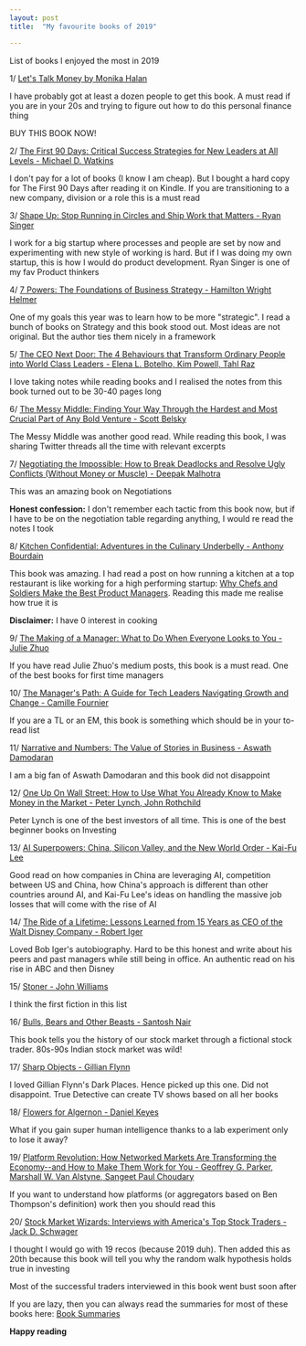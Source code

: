 ```yaml
---
layout: post
title:  "My favourite books of 2019"

---
```


List of books I enjoyed the most in 2019

1/ [Let's Talk Money by Monika Halan](https://goodreads.com/book/show/40499078-let-s-talk-money)

I have probably got at least a dozen people to get this book. A must read if you are in your 20s and trying to figure out how to do this personal finance thing

BUY THIS BOOK NOW!

2/ [The First 90 Days: Critical Success Strategies for New Leaders at All Levels - Michael D. Watkins](https://goodreads.com/book/show/15824358-the-first-90-days)

I don't pay for a lot of books (I know I am cheap). But I bought a hard copy for The First 90 Days after reading it on Kindle. If you are transitioning to a new company, division or a role this is a must read

3/ [Shape Up: Stop Running in Circles and Ship Work that Matters - Ryan Singer](https://goodreads.com/book/show/46823986-shape-up)

I work for a big startup where processes and people are set by now and experimenting with new style of working is hard. But if I was doing my own startup, this is how I would do product development. Ryan Singer is one of my fav Product thinkers

4/ [7 Powers: The Foundations of Business Strategy - Hamilton Wright Helmer](https://goodreads.com/book/show/32816087-7-powers)

One of my goals this year was to learn how to be more "strategic". I read a bunch of books on Strategy and this book stood out. Most ideas are not original. But the author ties them nicely in a framework

5/ [The CEO Next Door: The 4 Behaviours that Transform Ordinary People into World Class Leaders - Elena L. Botelho, Kim Powell, Tahl Raz ](https://www.goodreads.com/en/book/show/38900091)

I love taking notes while reading books and I realised the notes from this book turned out to be 30-40 pages long

6/ [The Messy Middle: Finding Your Way Through the Hardest and Most Crucial Part of Any Bold Venture - Scott Belsky](https://goodreads.com/book/show/40179007-the-messy-middle)

The Messy Middle was another good read. While reading this book, I was sharing Twitter threads all the time with relevant excerpts

7/ [Negotiating the Impossible: How to Break Deadlocks and Resolve Ugly Conflicts (Without Money or Muscle) - Deepak Malhotra](https://goodreads.com/book/show/27037559-negotiating-the-impossible)

This was an amazing book on Negotiations

**Honest confession:** I don't remember each tactic from this book now, but if I have to be on the negotiation table regarding anything, I would re read the notes I took

8/ [Kitchen Confidential: Adventures in the Culinary Underbelly - Anthony Bourdain](https://goodreads.com/book/show/33313.Kitchen_Confidential)

This book was amazing. I had read a post on how running a kitchen at a top restaurant is like working for a high performing startup: [Why Chefs and Soldiers Make the Best Product Managers](https://firstround.com/review/why-soldiers-and-chefs-make-the-best-product-managers/). Reading this made me realise how true it is

**Disclaimer:** I have 0 interest in cooking

9/ [The Making of a Manager: What to Do When Everyone Looks to You - Julie Zhuo](https://goodreads.com/book/show/38821039-the-making-of-a-manager)

If you have read Julie Zhuo's medium posts, this book is a must read. One of the best books for first time managers

10/ [The Manager's Path: A Guide for Tech Leaders Navigating Growth and Change - Camille Fournier](https://www.goodreads.com/book/show/33369254-the-manager-s-path)

If you are a TL or an EM, this book is something which should be in your to-read list

11/ [Narrative and Numbers: The Value of Stories in Business - Aswath Damodaran](https://goodreads.com/book/show/30151811-narrative-and-numbers)

I am a big fan of Aswath Damodaran and this book did not disappoint

12/ [One Up On Wall Street: How to Use What You Already Know to Make Money in the Market - Peter Lynch, John Rothchild](https://goodreads.com/book/show/762462.One_Up_On_Wall_Street)

Peter Lynch is one of the best investors of all time. This is one of the best beginner books on Investing

13/ [AI Superpowers: China, Silicon Valley, and the New World Order - Kai-Fu Lee](https://goodreads.com/book/show/38242135-ai-superpowers)

Good read on how companies in China are leveraging AI, competition between US and China, how China's approach is different than other countries around AI, and Kai-Fu Lee's ideas on handling the massive job losses that will come with the rise of AI

14/ [The Ride of a Lifetime: Lessons Learned from 15 Years as CEO of the Walt Disney Company - Robert Iger](https://goodreads.com/book/show/44525305-the-ride-of-a-lifetime)

Loved Bob Iger's autobiography. Hard to be this honest and write about his peers and past managers while still being in office. An authentic read on his rise in ABC and then Disney

15/ [Stoner - John Williams](https://goodreads.com/book/show/166997.Stoner)

I think the first fiction in this list

16/ [Bulls, Bears and Other Beasts - Santosh Nair](https://goodreads.com/book/show/32716919-bulls-bears-and-other-beasts)

This book tells you the history of our stock market through a fictional stock trader. 80s-90s Indian stock market was wild!

17/ [Sharp Objects - Gillian Flynn](https://goodreads.com/book/show/18045891-sharp-objects)

I loved Gillian Flynn's Dark Places. Hence picked up this one. Did not disappoint. True Detective can create TV shows based on all her books

18/ [Flowers for Algernon - Daniel Keyes](https://goodreads.com/book/show/36576608-flowers-for-algernon)

What if you gain super human intelligence thanks to a lab experiment only to lose it away?

19/ [Platform Revolution: How Networked Markets Are Transforming the Economy--and How to Make Them Work for You - Geoffrey G. Parker, Marshall W. Van Alstyne, Sangeet Paul Choudary](https://goodreads.com/book/show/25622861-platform-revolution)

If you want to understand how platforms (or aggregators based on Ben Thompson's definition) work then you should read this

20/ [Stock Market Wizards: Interviews with America's Top Stock Traders - Jack D. Schwager](https://goodreads.com/book/show/164131.Stock_Market_Wizards)

I thought I would go with 19 recos (because 2019 duh). Then added this as 20th because this book will tell you why the random walk hypothesis holds true in investing

Most of the successful traders interviewed in this book went bust soon after

If you are lazy, then you can always read the summaries for most of these books here: [Book Summaries](https://manassaloi.com/booksummaries/)

**Happy reading**

